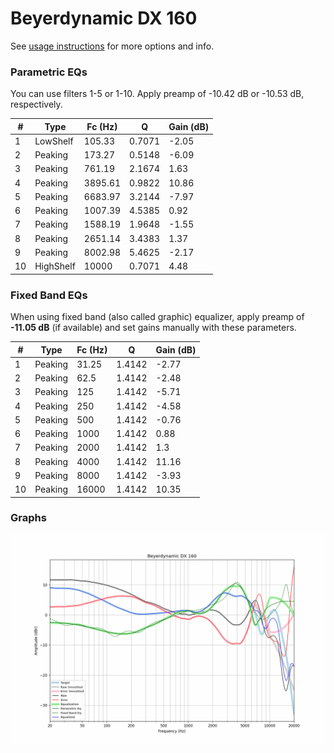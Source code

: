 # Beyerdynamic DX 160
See [usage instructions](https://github.com/jaakkopasanen/AutoEq#usage) for more options and info.

### Parametric EQs
You can use filters 1-5 or 1-10. Apply preamp of -10.42 dB or -10.53 dB, respectively.

|   # | Type      |   Fc (Hz) |      Q |   Gain (dB) |
|-----|-----------|-----------|--------|-------------|
|   1 | LowShelf  |    105.33 | 0.7071 |       -2.05 |
|   2 | Peaking   |    173.27 | 0.5148 |       -6.09 |
|   3 | Peaking   |    761.19 | 2.1674 |        1.63 |
|   4 | Peaking   |   3895.61 | 0.9822 |       10.86 |
|   5 | Peaking   |   6683.97 | 3.2144 |       -7.97 |
|   6 | Peaking   |   1007.39 | 4.5385 |        0.92 |
|   7 | Peaking   |   1588.19 | 1.9648 |       -1.55 |
|   8 | Peaking   |   2651.14 | 3.4383 |        1.37 |
|   9 | Peaking   |   8002.98 | 5.4625 |       -2.17 |
|  10 | HighShelf |  10000    | 0.7071 |        4.48 |

### Fixed Band EQs
When using fixed band (also called graphic) equalizer, apply preamp of **-11.05 dB** (if available) and set gains manually with these parameters.

|   # | Type    |   Fc (Hz) |      Q |   Gain (dB) |
|-----|---------|-----------|--------|-------------|
|   1 | Peaking |     31.25 | 1.4142 |       -2.77 |
|   2 | Peaking |     62.5  | 1.4142 |       -2.48 |
|   3 | Peaking |    125    | 1.4142 |       -5.71 |
|   4 | Peaking |    250    | 1.4142 |       -4.58 |
|   5 | Peaking |    500    | 1.4142 |       -0.76 |
|   6 | Peaking |   1000    | 1.4142 |        0.88 |
|   7 | Peaking |   2000    | 1.4142 |        1.3  |
|   8 | Peaking |   4000    | 1.4142 |       11.16 |
|   9 | Peaking |   8000    | 1.4142 |       -3.93 |
|  10 | Peaking |  16000    | 1.4142 |       10.35 |

### Graphs
![](./Beyerdynamic%20DX%20160.png)
